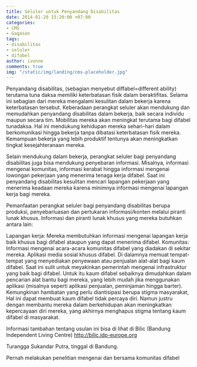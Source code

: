 ```yaml
---
title: Seluler untuk Penyandang Disabilitas
date: 2014-01-20 15:20:00 +07:00
categories:
- CMS
- Gagasan
tags:
- disabilitas
- seluler
- difabel
author: ivonne
comments: true
img: "/static/img/landing/cms-placeholder.jpg"
---
```


Penyandang disabilitas, (sebagian menyebut diffabel=different ability) terutama tuna daksa memiliki keterbatasan fisik dalam beraktifitas. Selama ini sebagian dari mereka mengalami kesulitan dalam bekerja karena keterbatasan tersebut. Keberadaan perangkat seluler akan mendukung dan memudahkan penyandang disabilitas dalam bekerja, baik secara individu maupun secara tim. Mobilitas mereka akan meningkat terutama bagi difabel tunadaksa. Hal ini mendukung kehidupan mereka sehari-hari dalam berkomunikasi hingga bekerja tanpa dibatasi keterbatasan fisik mereka. Kemampuan bekerja yang lebih produktif tentunya akan meningkatkan tingkat kesejahteranaan mereka.

Selain mendukung dalam bekerja, perangkat seluler bagi penyandang disabilitas juga bisa mendukung penyebaran informasi. Misalnya, informasi mengenai komunitas, informasi kerabat hingga informasi mengenai lowongan pekerjaan yang menerima tenaga kerja difabel. Saat ini penyandang disabilitas kesulitan mencari lapangan pekerjaan yang menerima keadaan mereka karena minimnya informasi mengenai lapangan kerja bagi mereka.

Pemanfaatan perangkat seluler bagi penyandang disabilitas berupa produksi, penyebarluasan dan pertukaran informasi/konten melalui piranti lunak khusus. Informasi dan piranti lunak khusus yang mereka butuhkan antara lain:

Lapangan kerja: Mereka membutuhkan informasi mengenai lapangan kerja baik khusus bagi difabel ataupun yang dapat menerima difabel.
Komunitas: Informasi mengenai acara-acara komunitas difabel yang diadakan di sekitar mereka.
Aplikasi media sosial khusus difabel. Di dalamnya memuat tempat-tempat yang menyediakan penyewaan atau penjualan alat-alat bagi kaum difabel. Saat ini sulit untuk meyakinkan pemerintah mengenai infrastruktur yang baik bagi difabel. Untuk itu kaum difabel sebaiknya dimudahkan dalam pencarian alat bantu bagi mereka, yang lebih mudah jika menggunakan aplikasi (misalnya seperti aplikasi penjualan, peminjaman hingga barter).
Kemungkinan hambatan yang perlu diantisipasi berupa stigma masyarakat, Hal ini dapat membuat kaum difabel tidak percaya diri. Namun justru dengan membantu mereka dalam berkehidupan akan meningkatkan kepercayaan diri mereka, yang akhirnya menghapus stigma tentang kaum difabel di masyarakat.

Informasi tambahan tentang usulan ini bisa di lihat di Bilic (Bandung Independent Living Centre) http://bilic.idp-europe.org

Turangga Sukandar Putra, tinggal di Bandung.

Pernah melakukan penelitian mengenai dan bersama komunitas difabel